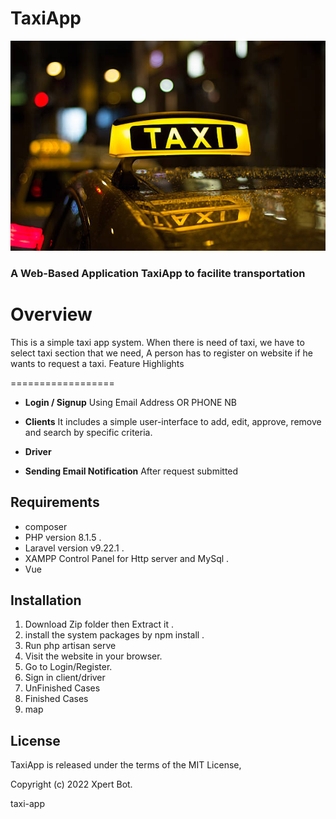 # TaxiApp
<img src="taxi.jpg">
<h3>A Web-Based Application TaxiApp to facilite transportation <h3>

# Overview

This is a simple taxi app system. When there is need of taxi, we have to select taxi section that we need, A person has to register on website if he wants to request a taxi. Feature Highlights

==================
- **Login / Signup** Using Email Address OR PHONE NB

- **Clients** It includes a simple user-interface to add, edit, approve, remove and search by specific criteria.



- **Driver** 

- **Sending Email Notification** After request submitted


Requirements
------------------
- composer 
- PHP version 8.1.5 .
- Laravel  version v9.22.1 .
- XAMPP Control Panel for Http server and MySql .
- Vue 


Installation
------------------
1. Download Zip folder then Extract it .
2. install the system packages by npm install .
3. Run php artisan serve  
4. Visit the website in your browser.
5. Go to Login/Register.
6. Sign in client/driver
7. UnFinished Cases
8. Finished Cases
9. map

License
------------------

TaxiApp is released under the terms of the  MIT License,

Copyright (c) 2022 Xpert Bot.


taxi-app
